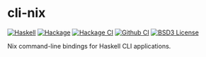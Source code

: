 cli-nix
=======
[![Haskell](https://img.shields.io/badge/language-Haskell-orange.svg)](https://haskell.org) [![Hackage](https://img.shields.io/hackage/v/cli-nix.svg)](https://hackage.haskell.org/package/cli-nix) [![Hackage CI](https://matrix.hackage.haskell.org/api/v2/packages/cli-nix/badge)](https://matrix.hackage.haskell.org/#/package/cli-nix) [![Github CI](https://github.com/obsidiansystems/cli-nix/workflows/github-action/badge.svg)](https://github.com/obsidiansystems/cli-nix/actions) [![BSD3 License](https://img.shields.io/badge/license-BSD3-blue.svg)](https://github.com/obsidiansystems/cli-nix/blob/master/LICENSE)

Nix command-line bindings for Haskell CLI applications.
